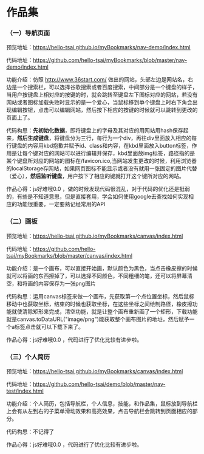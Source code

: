 # 作品集
### （一）导航页面
预览地址：https://hello-tsai.github.io/myBookmarks/nav-demo/index.html 

代码地址：https://github.com/hello-tsai/myBookmarks/blob/master/nav-demo/index.html

功能介绍：仿照 http://www.36start.com/ 做出的网站，头部左边是网站名，右边是一个搜索栏，可以选择谷歌搜索或者百度搜索，中间部分是一个键盘的样子，当用户按键盘上相对应的按键的时，就会跳转至键盘左下图标对应的网站，若没有网站或者图标加载失败时显示的是一个爱心，当鼠标移到单个键盘上时右下角会出现编辑按钮，点击可以编辑网站，然后按下相应的按键的时候就可以跳转到更改的页面上了。

代码构思：**先初始化数据**，即将键盘上的字母及其对应的用网站用hash保存起来，**然后生成键盘**，将键盘分为三行，每行为一个div，再往div里面放入相应的每行键盘的内容用kbd抱歉并赋予id、class和内容，在kbd里面放入button标签，作用是让每个键对应的网站可以进行编辑并保存，kbd里面放img标签，路径指的是某个键盘所对应的网站的图标在/favicon.ico,当网站发生更改的时候，利用浏览器的localStorage存网站，如果网页图标不能显示或者没有就用一张固定的图片代替（爱心），**然后监听键盘**，用户按下了相应的键就打开这个键所对应的网站。

作品心得：js好难哦0.0 ，做的时候发现代码很混乱，对于代码的优化还是挺弱的，有些是不知道意思，但是直接套用，学会如何使用google去查找如何实现相应的功能很重要，一定要熟记经常用的API

### （二）画板
预览地址：https://hello-tsai.github.io/myBookmarks/canvas/index.html

代码地址：https://github.com/hello-tsai/myBookmarks/blob/master/canvas/index.html

功能介绍：是一个画布，可以直接开始画，默认颜色为黑色，当点击橡皮擦的时候就可以将画的东西擦掉了，可以选择不同颜色，不同粗细的笔，还可以将屏幕清空，和将画的内容保存为一张png图片

代码构思：运用canvas标签来做一个画布，先获取第一个点位置坐标，然后鼠标移动中也获取坐标，结束的时候也获取坐标，在这些坐标之间绘制路径，橡皮擦功能就使清除矩形来完成，清空功能，就是让整个画布重新画了一个矩形，下载功能就是canvas.toDataURL("image/png")能获取整个画布图片的地址，然后赋予一个a标签点击就可以下载下来了。

作品心得：js好难哦0.0 ，代码进行了优化比较有进步啦。

### （三）个人简历
预览地址：https://hello-tsai.github.io/myBookmarks/canvas/index.html

代码地址：https://github.com/hello-tsai/demo/blob/master/nav-test/index.html

功能介绍：个人简历，包括导航栏，个人信息，技能，和作品集，鼠标放到导航栏上会有从左到右的子菜单滑动效果和高亮效果，点击导航栏会跳转到页面相应的部分。

代码构思：不记得了

作品心得：js好难哦0.0 ，代码进行了优化比较有进步啦。
